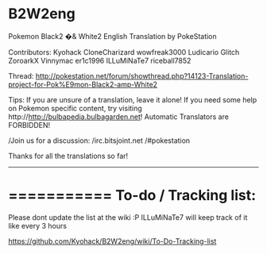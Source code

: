 B2W2eng
=======

Pokemon Black2 �& White2 English Translation by PokeStation

Contributors:
Kyohack
CloneCharizard
wowfreak3000
Ludicario
Glitch
ZoroarkX
Vinnymac
er1c1996
ILLuMiNaTe7
riceball7852

Thread: http://pokestation.net/forum/showthread.php?14123-Translation-project-for-Pok%E9mon-Black2-amp-White2

Tips:
If you are unsure of a translation, leave it alone!
If you need some help on Pokemon specific content, try visiting http://http://bulbapedia.bulbagarden.net!
Automatic Translators are FORBIDDEN!

/Join us for a discussion:
/irc.bitsjoint.net
/#pokestation

Thanks for all the translations so far!



________________
===========
To-do / Tracking list:
===========
Please dont update the list at the wiki :P
ILLuMiNaTe7 will keep track of it like every 3 hours

https://github.com/Kyohack/B2W2eng/wiki/To-Do-Tracking-list